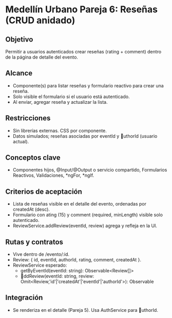 ﻿# Medellín Urbano  Pareja 6: Reseñas (CRUD anidado)

## Objetivo
Permitir a usuarios autenticados crear reseñas (rating + comment) dentro de la página de detalle del evento.

## Alcance
- Componente(s) para listar reseñas y formulario reactivo para crear una reseña.
- Solo visible el formulario si el usuario está autenticado.
- Al enviar, agregar reseña y actualizar la lista.

## Restricciones
- Sin librerías externas. CSS por componente.
- Datos simulados; reseñas asociadas por eventId y uthorId (usuario actual).

## Conceptos clave
- Componentes hijos, @Input/@Output o servicio compartido, Formularios Reactivos, Validaciones, *ngFor, *ngIf.

## Criterios de aceptación
- Lista de reseñas visible en el detalle del evento, ordenadas por createdAt (desc).
- Formulario con ating (15) y comment (required, minLength) visible solo autenticado.
- ReviewService.addReview(eventId, review) agrega y refleja en la UI.

## Rutas y contratos
- Vive dentro de /evento/:id.
- Review: { id, eventId, authorId, rating, comment, createdAt }.
- ReviewService esperado:
  - getByEventId(eventId: string): Observable<Review[]>
  - ddReview(eventId: string, review: Omit<Review,'id'|'createdAt'|'eventId'|'authorId'>): Observable<Review>

## Integración
- Se renderiza en el detalle (Pareja 5). Usa AuthService para uthorId.
